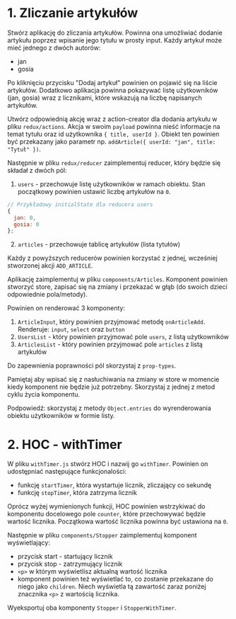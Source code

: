 # 1. Zliczanie artykułów
Stwórz aplikację do zliczania artykułów. Powinna ona umożliwiać dodanie artykułu poprzez wpisanie jego tytułu w prosty input.
Każdy artykuł może mieć jednego z dwóch autorów:
- jan
- gosia

Po kliknięciu przycisku "Dodaj artykuł" powinien on pojawić się na liście artykułów. 
Dodatkowo aplikacja powinna pokazywać listę użytkowników (jan, gosia) wraz z licznikami, które wskazują na liczbę napisanych artykułów.

Utwórz odpowiednią akcję wraz z action-creator dla dodania artykułu w pliku `redux/actions`.
Akcja w swoim `payload` powinna nieść informacje na temat tytułu oraz id użytkownika `{ title, userId }`. Obiekt ten powinien być przekazany jako parametr np. `addArticle({ userId: "jan", title: "Tytuł" })`.

Następnie w pliku `redux/reducer` zaimplementuj reducer, który będzie się składał z dwóch pól:
1. `users` - przechowuje listę użytkowników w ramach obiektu. Stan początkowy powinien ustawić liczbę artykułów na `0`.
```js
// Przykładowy initialState dla reducera users
{
  jan: 0,
  gosia: 0
};
```
2. `articles` - przechowuje tablicę artykułów (lista tytułów)

Każdy z powyższych reducerów powinien korzystać z jednej, wcześniej stworzonej akcji `ADD_ARTICLE`.

Aplikację zaimplementuj w pliku `components/Articles`. Komponent powinien stworzyć store, zapisać się na zmiany i przekazać w głąb (do swoich dzieci odpowiednie pola/metody).

Powinien on renderować 3 komponenty:
1. `ArticleInput`, który powinien przyjmować metodę `onArticleAdd`. Renderuje: `input`, `select` oraz `button`
1. `UsersList` - który powinien przyjmować pole `users`, z listą użytkowników
1. `ArticlesList` - który powinien przyjmować pole `articles` z listą artykułów

Do zapewnienia poprawności pól skorzystaj z `prop-types`.

Pamiętaj aby wpisać się z nasłuchiwania na zmiany w store w momencie kiedy komponent nie będzie już potrzebny. Skorzystaj z jednej z metod cyklu życia komponentu.

Podpowiedź: skorzystaj z metody `Object.entries` do wyrenderowania obiektu użytkowników w formie listy.

# 2. HOC - withTimer
W pliku `withTimer.js` stwórz HOC i nazwij go `withTimer`. Powinien on udostępniać następujące funkcjonalości:

- funkcję `startTimer`, która wystartuje licznik, zliczający co sekundę
- funkcję `stopTimer`, która zatrzyma licznik

Oprócz wyżej wymienionych funkcji, HOC powinien wstrzykiwać do komponentu docelowego pole `counter`, które przechowywać będzie wartość licznika.
Początkowa wartość licznika powinna być ustawiona na `0`.

Następnie w pliku `components/Stopper` zaimplementuj komponent wyświetlający:

- przycisk start - startujący licznik
- przycisk stop - zatrzymujący licznik
- `<p>` w którym wyświetlisz aktualną wartość licznika
- komponent powinien też wyświetlać to, co zostanie przekazane do niego jako `children`. Niech wyświetla tą zawartość zaraz poniżej znacznika `<p>` z wartością licznika.

Wyeksportuj oba komponenty `Stopper` i `StopperWithTimer`.

